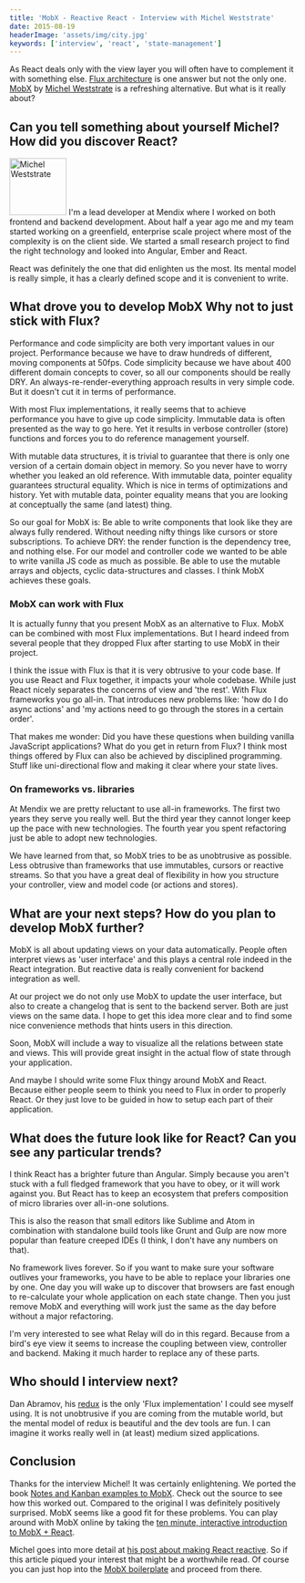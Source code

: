 ```yaml
---
title: 'MobX - Reactive React - Interview with Michel Weststrate'
date: 2015-08-19
headerImage: 'assets/img/city.jpg'
keywords: ['interview', 'react', 'state-management']
---
```


As React deals only with the view layer you will often have to complement it with something else. [Flux architecture](https://facebook.github.io/flux/docs/overview.html) is one answer but not the only one. [MobX](https://mobxjs.github.io/mobx/) by [Michel Weststrate](https://github.com/mweststrate) is a refreshing alternative. But what is it really about?

## Can you tell something about yourself Michel? How did you discover React?

<p>
<span class="author">
  <img src="https://www.gravatar.com/avatar/bdbeb02a7fe50b769e67e0c076b33c54?size=200" alt="Michel Weststrate" class='author' width='100' height='100' />
</span>
I'm a lead developer at Mendix where I worked on both frontend and backend development. About half a year ago me and my team started working on a greenfield,  enterprise scale project where most of the complexity is on the client side. We started a small research project to find the right technology and looked into Angular, Ember and React.
</p>

React was definitely the one that did enlighten us the most. Its mental model is really simple, it has a clearly defined scope and it is convenient to write.

## What drove you to develop MobX Why not to just stick with Flux?

Performance and code simplicity are both very important values in our project. Performance because we have to draw hundreds of different, moving components at 50fps. Code simplicity because we have about 400 different domain concepts to cover, so all our components should be really DRY. An always-re-render-everything approach results in very simple code. But it doesn't cut it in terms of performance.

With most Flux implementations, it really seems that to achieve performance you have to give up code simplicity. Immutable data is often presented as the way to go here. Yet it results in verbose controller (store) functions and forces you to do reference management yourself.

With mutable data structures, it is trivial to guarantee that there is only one version of a certain domain object in memory. So you never have to worry whether you leaked an old reference. With immutable data, pointer equality guarantees structural equality. Which is nice in terms of optimizations and history. Yet with mutable data, pointer equality means that you are looking at conceptually the same (and latest) thing.

So our goal for MobX is: Be able to write components that look like they are always fully rendered. Without needing nifty things like cursors or store subscriptions. To achieve DRY: the render function is the dependency tree, and nothing else. For our model and controller code we wanted to be able to write vanilla JS code as much as possible. Be able to use the mutable arrays and objects, cyclic data-structures and classes. I think MobX achieves these goals.

### MobX can work **with** Flux

It is actually funny that you present MobX as an alternative to Flux. MobX can be combined with most Flux implementations. But I heard indeed from several people that they dropped Flux after starting to use MobX in their project.

I think the issue with Flux is that it is very obtrusive to your code base. If you use React and Flux together, it impacts your whole codebase. While just React nicely separates the concerns of view and 'the rest'. With Flux frameworks you go all-in. That introduces new problems like: 'how do I do async actions' and 'my actions need to go through the stores in a certain order'.

That makes me wonder: Did you have these questions when building vanilla JavaScript applications? What do you get in return from Flux? I think most things offered by Flux can also be achieved by disciplined programming. Stuff like uni-directional flow and making it clear where your state lives.

### On frameworks vs. libraries

At Mendix we are pretty reluctant to use all-in frameworks. The first two years they serve you really well. But the third year they cannot longer keep up the pace with new technologies. The fourth year you spent refactoring just be able to adopt new technologies.

We have learned from that, so MobX tries to be as unobtrusive as possible. Less obtrusive than frameworks that use immutables, cursors or reactive streams. So that you have a great deal of flexibility in how you structure your controller, view and model code (or actions and stores).

## What are your next steps? How do you plan to develop MobX further?

MobX is all about updating views on your data automatically. People often interpret views as 'user interface' and this plays a central role indeed in the React integration. But reactive data is really convenient for backend integration as well.

At our project we do not only use MobX to update the user interface, but also to create a changelog that is sent to the backend server. Both are just views on the same data. I hope to get this idea more clear and to find some nice convenience methods that hints users in this direction.

Soon, MobX will include a way to visualize all the relations between state and views. This will provide great insight in the actual flow of state through your application.

And maybe I should write some Flux thingy around MobX and React. Because either people seem to think you need to Flux in order to properly React. Or they just love to be guided in how to setup each part of their application.

## What does the future look like for React? Can you see any particular trends?

I think React has a brighter future than Angular. Simply because you aren't stuck with a full fledged framework that you have to obey, or it will work against you. But React has to keep an ecosystem that prefers composition of micro libraries over all-in-one solutions.

This is also the reason that small editors like Sublime and Atom in combination with standalone build tools like Grunt and Gulp are now more popular than feature creeped IDEs (I think, I don't have any numbers on that).

No framework lives forever. So if you want to make sure your software outlives your frameworks, you have to be able to replace your libraries one by one. One day you will wake up to discover that browsers are fast enough to re-calculate your whole application on each state change. Then you just remove MobX and everything will work just the same as the day before without a major refactoring.

I'm very interested to see what Relay will do in this regard. Because from a bird's eye view it seems to increase the coupling between view, controller and backend. Making it much harder to replace any of these parts.

## Who should I interview next?

Dan Abramov, his [redux](https://github.com/gaearon/redux) is the only 'Flux implementation' I could see myself using. It is not unobtrusive if you are coming from the mutable world, but the mental model of redux is beautiful and the dev tools are fun. I can imagine it works really well in (at least) medium sized applications.

## Conclusion

Thanks for the interview Michel! It was certainly enlightening. We ported the book [Notes and Kanban examples to MobX](https://github.com/survivejs/mobx-demo). Check out the source to see how this worked out. Compared to the original I was definitely positively surprised. MobX seems like a good fit for these problems. You can play around with MobX online by taking the [ten minute, interactive introduction to MobX + React](https://mobxjs.github.io/mobx/getting-started.html).

Michel goes into more detail at [his post about making React reactive](https://www.mendix.com/tech-blog/making-react-reactive-pursuit-high-performing-easily-maintainable-react-apps/). So if this article piqued your interest that might be a worthwhile read. Of course you can just hop into the [MobX boilerplate](https://github.com/mobxjs/mobx-react-boilerplate) and proceed from there.
